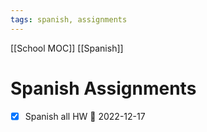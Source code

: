 ```yaml
---
tags: spanish, assignments
---
```

[[School MOC]] [[Spanish]]
# Spanish Assignments
- [x] Spanish all HW 📅 2022-12-17